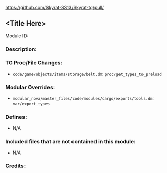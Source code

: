 https://github.com/Skyrat-SS13/Skyrat-tg/pull/

## \<Title Here>

Module ID:

### Description:

### TG Proc/File Changes:

- `code/game/objects/items/storage/belt.dm`: `proc/get_types_to_preload`

### Modular Overrides:

- `modular_nova/master_files/code/modules/cargo/exports/tools.dm`: `var/export_types`

### Defines:

- N/A

### Included files that are not contained in this module:

- N/A

### Credits:
